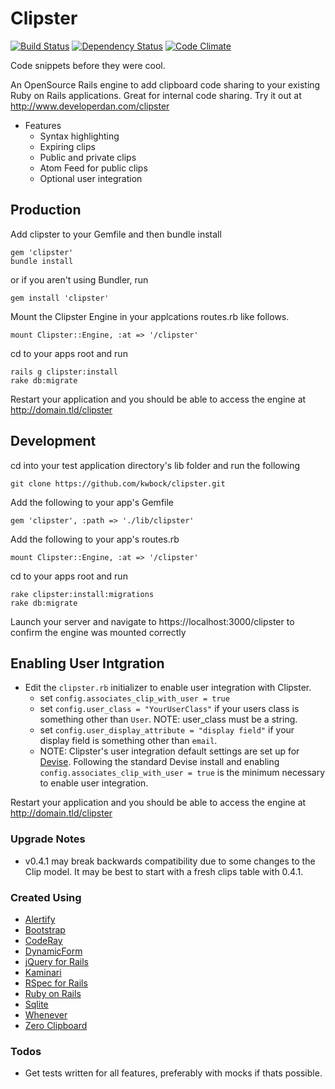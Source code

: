 # Clipster

[<img src="https://secure.travis-ci.org/kwbock/clipster.png" alt="Build Status" />](http://travis-ci.org/kwbock/clipster)
[![Dependency Status](https://gemnasium.com/kwbock/clipster.png)](https://gemnasium.com/kwbock/clipster)
[![Code Climate](https://codeclimate.com/badge.png)](https://codeclimate.com/github/kwbock/clipster)

Code snippets before they were cool.

An OpenSource Rails engine to add clipboard code sharing to your existing Ruby on Rails applications. Great for internal code sharing. Try it out at http://www.developerdan.com/clipster
* Features
	* Syntax highlighting
	* Expiring clips
	* Public and private clips
	* Atom Feed for public clips
	* Optional user integration

## Production

Add clipster to your Gemfile and then bundle install

    gem 'clipster'
    bundle install

or if you aren't using Bundler, run

    gem install 'clipster'

Mount the Clipster Engine in your applcations routes.rb like follows.

    mount Clipster::Engine, :at => '/clipster'

cd to your apps root and run

    rails g clipster:install
    rake db:migrate

Restart your application and you should be able to access the engine at http://domain.tld/clipster

## Development

cd into your test application directory's lib folder and run the following

    git clone https://github.com/kwbock/clipster.git

Add the following to your app's Gemfile

    gem 'clipster', :path => './lib/clipster'

Add the following to your app's routes.rb

    mount Clipster::Engine, :at => '/clipster'

cd to your apps root and run

    rake clipster:install:migrations
    rake db:migrate

Launch your server and navigate to https://localhost:3000/clipster to confirm the engine was mounted correctly

## Enabling User Intgration


* Edit the `clipster.rb` initializer to enable user integration with Clipster.
	* set `config.associates_clip_with_user = true`
	* set `config.user_class = "YourUserClass"` if your users class is something other than `User`.	NOTE: user_class must be a string.
	* set `config.user_display_attribute = "display field"` if your display field is something other than `email`.
	* NOTE: Clipster's user integration default settings are set up for [Devise](https://github.com/plataformatec/devise). Following the standard Devise install and enabling `config.associates_clip_with_user = true` is the minimum necessary to enable user integration.

Restart your application and you should be able to access the engine at http://domain.tld/clipster

### Upgrade Notes

* v0.4.1 may break backwards compatibility due to some changes to the Clip model. It may be best to start with a fresh clips table with 0.4.1. 

### Created Using
* [Alertify](https://github.com/fabien-d/alertify.js/)
* [Bootstrap](http://twitter.github.com/bootstrap/)
* [CodeRay](http://coderay.rubychan.de/)
* [DynamicForm](https://github.com/joelmoss/dynamic_form)
* [jQuery for Rails](https://github.com/indirect/jquery-rails)
* [Kaminari](https://github.com/amatsuda/kaminari)
* [RSpec for Rails](https://github.com/rspec/rspec-rails)
* [Ruby on Rails](http://rubyonrails.org/)
* [Sqlite](https://www.sqlite.org/)
* [Whenever](https://github.com/javan/whenever)
* [Zero Clipboard](https://github.com/jonrohan/ZeroClipboard)

### Todos

* Get tests written for all features, preferably with mocks if thats possible.
